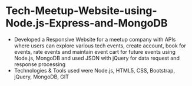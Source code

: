 # Tech-Meetup-Website-using-Node.js-Express-and-MongoDB

- Developed a Responsive Website for a meetup company with APIs where users can explore various tech events, create account, book for events, rate events and maintain event cart for future events using Node.js, MongoDB and used JSON with jQuery for data request and response processing
- Technologies & Tools used were Node.js, HTML5, CSS, Bootstrap, jQuery, MongoDB, GIT
